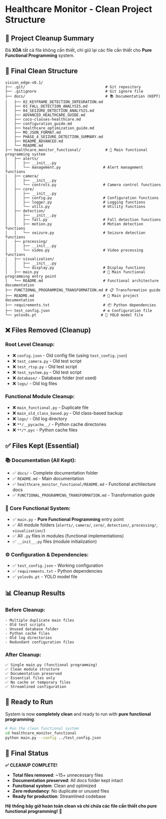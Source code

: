 # Healthcare Monitor - Clean Project Structure

## 🧹 Project Cleanup Summary

Đã **XÓA** tất cả file không cần thiết, chỉ giữ lại các file cần thiết cho **Pure Functional Programming** system.

## 📁 Final Clean Structure

```
vision_edge-v0.1/
├── .git/                                    # Git repository
├── .gitignore                               # Git ignore file
├── docs/                                    # 📚 Documentation (KEPT)
│   ├── 02_KEYFRAME_DETECTION_INTEGRATION.md
│   ├── 03_FALL_DETECTION_ANALYSIS.md
│   ├── 04_SEIZURE_DETECTION_ANALYSIS.md
│   ├── ADVANCED_HEALTHCARE_GUIDE.md
│   ├── coco-classes-healthcare.md
│   ├── configuration_guide.md
│   ├── healthcare_optimization_guide.md
│   ├── MO_JSON_FORMAT.md
│   ├── PHASE_4_SEIZURE_DETECTION_SUMMARY.md
│   ├── README_ADVANCED.md
│   └── README.md
├── healthcare_monitor_functional/           # 🎯 Main functional programming system
│   ├── alerts/
│   │   ├── __init__.py
│   │   └── management.py                   # Alert management functions
│   ├── camera/
│   │   ├── __init__.py
│   │   └── controls.py                     # Camera control functions
│   ├── core/
│   │   ├── __init__.py
│   │   ├── config.py                       # Configuration functions
│   │   ├── logger.py                       # Logging functions
│   │   └── utils.py                        # Utility functions
│   ├── detection/
│   │   ├── __init__.py
│   │   ├── fall.py                         # Fall detection functions
│   │   ├── motion.py                       # Motion detection functions
│   │   └── seizure.py                      # Seizure detection functions
│   ├── processing/
│   │   ├── __init__.py
│   │   └── video.py                        # Video processing functions
│   ├── visualization/
│   │   ├── __init__.py
│   │   └── display.py                      # Display functions
│   ├── main.py                             # 🚀 Main functional programming entry point
│   └── README.md                           # Functional architecture documentation
├── FUNCTIONAL_PROGRAMMING_TRANSFORMATION.md # 📋 Transformation guide
├── README.md                               # 📖 Main project documentation
├── requirements.txt                        # 📦 Python dependencies
├── test_config.json                        # ⚙️ Configuration file
└── yolov8s.pt                             # 🤖 YOLO model file
```

## ❌ Files Removed (Cleanup)

### **Root Level Cleanup:**
- ❌ `config.json` - Old config file (using `test_config.json`)
- ❌ `test_camera.py` - Old test script
- ❌ `test_rtsp.py` - Old test script  
- ❌ `test_system.py` - Old test script
- ❌ `database/` - Database folder (not used)
- ❌ `logs/` - Old log files

### **Functional Module Cleanup:**
- ❌ `main_functional.py` - Duplicate file
- ❌ `main_old_class_based.py` - Old class-based backup
- ❌ `logs/` - Old log directory
- ❌ `**/__pycache__/` - Python cache directories
- ❌ `**/*.pyc` - Python cache files

## ✅ Files Kept (Essential)

### **📚 Documentation (All Kept):**
- ✅ `docs/` - Complete documentation folder
- ✅ `README.md` - Main documentation
- ✅ `healthcare_monitor_functional/README.md` - Functional architecture docs
- ✅ `FUNCTIONAL_PROGRAMMING_TRANSFORMATION.md` - Transformation guide

### **🎯 Core Functional System:**
- ✅ `main.py` - **Pure Functional Programming** entry point
- ✅ All module folders (`alerts/`, `camera/`, `core/`, `detection/`, `processing/`, `visualization/`)
- ✅ All `.py` files in modules (functional implementations)
- ✅ `__init__.py` files (module initialization)

### **⚙️ Configuration & Dependencies:**
- ✅ `test_config.json` - Working configuration
- ✅ `requirements.txt` - Python dependencies
- ✅ `yolov8s.pt` - YOLO model file

## 📊 Cleanup Results

### **Before Cleanup:**
```
- Multiple duplicate main files
- Old test scripts
- Unused database folder
- Python cache files
- Old log directories
- Redundant configuration files
```

### **After Cleanup:**
```
✅ Single main.py (functional programming)
✅ Clean module structure
✅ Documentation preserved
✅ Essential files only
✅ No cache or temporary files
✅ Streamlined configuration
```

## 🚀 Ready to Run

System is now **completely clean** and ready to run with **pure functional programming**:

```bash
# Run the clean functional system
cd healthcare_monitor_functional
python main.py --config ../test_config.json
```

## 🎯 Final Status

**✅ CLEANUP COMPLETE!**

- **Total files removed**: ~15+ unnecessary files
- **Documentation preserved**: All docs folder kept intact
- **Functional system**: Clean and optimized
- **Zero redundancy**: No duplicate or unused files
- **Ready for production**: Streamlined codebase

**Hệ thống bây giờ hoàn toàn clean và chỉ chứa các file cần thiết cho pure functional programming!** 🎉
